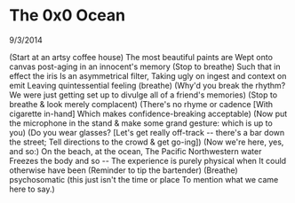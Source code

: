 The 0x0 Ocean
=============

9/3/2014

(Start at an artsy coffee house)
The most beautiful paints are
Wept onto canvas post-aging in an innocent's memory
(Stop to breathe)
Such that in effect the iris
Is an asymmetrical filter,
Taking ugly on ingest and context on emit
Leaving quintessential feeling (breathe)
(Why'd you break the rhythm?
We were just getting set up to divulge all of a friend's memories)
(Stop to breathe & look merely complacent)
(There's no rhyme or cadence
[With cigarette in-hand]
Which makes confidence-breaking acceptable)
(Now put the microphone in the stand & make some grand gesture: which is up to you)
(Do you wear glasses? [Let's get really off-track -- there's a bar down the street;
Tell directions to the crowd & get go-ing])
(Now we're here, yes, and so:)
On the beach, at the ocean,
The Pacific Northwestern water
Freezes the body and so --
The experience is purely physical when
It could otherwise have been
(Reminder to tip the bartender)
(Breathe) psychosomatic (this just isn't the time or place
To mention what we came here to say.)